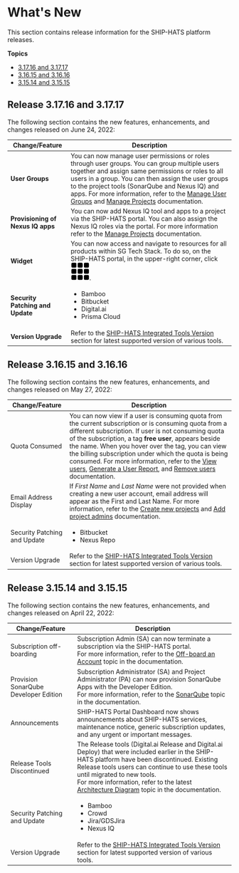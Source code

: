 # What's New

This section contains release information for the SHIP-HATS platform releases.  

**Topics**
<!--- [3.18.17 and 3.18.18](#release-31817-and-31818)-->
- [3.17.16 and 3.17.17](#release-31716-and-31717)
- [3.16.15 and 3.16.16](#release-31615-and-31616)
- [3.15.14 and 3.15.15](#release-31514-and-31515)

<!--## Release 3.18.17 and 3.18.18

The following section contains the new features, enhancements, and changes released on August 26, 2022:

| Change/Feature |Description|
|---|---|
|**User Groups**|You can now manage user permissions or roles through user groups for Jira and Confluence. For more information, refer to the [Manage Projects](manage-projects) documentation.|
|**Help**|You can now access and navigate to the SHIP-HATS Documentation via the SHIP-HATS portal. To do so, on the SHIP-HATS portal, in the upper-right corner, click ?, and then click **Help**.|
|**Security Patching and Update**|To be updated <ul><li>Bamboo</li><li>Bitbucket</li><li>Digital.ai</li><li>Prisma Cloud</li></ul>|  
|**Version Upgrade**|Refer to the [SHIP-HATS Integrated Tools Version](ship-hats-integrated-tools-version) section for latest supported version of various tools.|
-->
## Release 3.17.16 and 3.17.17

The following section contains the new features, enhancements, and changes released on June 24, 2022:

| Change/Feature |Description|
|---|---|
|**User Groups**|You can now manage user permissions or roles through user groups. You can group multiple users together and assign same permissions or roles to all users in a group. You can then assign the user groups to the project tools (SonarQube and Nexus IQ) and apps. For more information, refer to the [Manage User Groups](manage-user-groups) and [Manage Projects](manage-projects) documentation.|
|**Provisioning of Nexus IQ apps**|You can now add Nexus IQ tool and apps to a project via the SHIP-HATS portal. You can also assign the Nexus IQ roles via the portal. For more information refer to the [Manage Projects](manage-projects) documentation. |  
|**Widget**|You can now access and navigate to resources for all products within SG Tech Stack. To do so, on the SHIP-HATS portal, in the upper-right corner, click ![Widget](widget-icon.png).|
|**Security Patching and Update**|<ul><li>Bamboo</li><li>Bitbucket</li><li>Digital.ai</li><li>Prisma Cloud</li></ul>|  
|**Version Upgrade**|Refer to the [SHIP-HATS Integrated Tools Version](https://docs.developer.tech.gov.sg/docs/ship-hats-documentation/#/ship-hats-integrated-tools-version) section for latest supported version of various tools.|

## Release 3.16.15 and 3.16.16

The following section contains the new features, enhancements, and changes released on May 27, 2022:

| Change/Feature |Description|
|---|---|
|Quota Consumed|You can now view if a user is consuming quota from the current subscription or is consuming quota from a different subscription. If user is not consuming quota of the subscription, a tag **free user**, appears beside the name. When you hover over the tag, you can view the billing subscription under which the quota is being consumed. For more information, refer to the [View users](https://docs.developer.tech.gov.sg/docs/ship-hats-documentation/#/manage-users?id=view-users), [Generate a User Report](https://docs.developer.tech.gov.sg/docs/ship-hats-documentation/#/manage-users?id=generate-a-user-report), and [Remove users](https://docs.developer.tech.gov.sg/docs/ship-hats-documentation/#/manage-users?id=remove-users) documentation. 
|Email Address Display|If *First Name* and *Last Name* were not provided when creating a new user account, email address will appear as the First and Last Name. For more information, refer to the [Create new projects](https://docs.developer.tech.gov.sg/docs/ship-hats-documentation/#/manage-projects?id=create-new-projects) and [Add project admins](https://docs.developer.tech.gov.sg/docs/ship-hats-documentation/#/manage-projects?id=add-project-admins) documentation.|  
|Security Patching and Update|<ul><li>Bitbucket</li><li>Nexus Repo</li></ul>|  
|Version Upgrade|Refer to the [SHIP-HATS Integrated Tools Version](https://docs.developer.tech.gov.sg/docs/ship-hats-documentation/#/ship-hats-integrated-tools-version) section for latest supported version of various tools.

<!--<b>Release 3.16.16</b><ul><li>Bamboo - 8.2.3</li><li>Confluence - 7.17.2 (incl security patch)</li><li>Crowd - 4.4.1 (incl security patch)</li><li>Jira/GDSJira ver 8.21.1 (incl security patch)</li><li>Nexus IQ ver 137 (incl security patch)</li><li>OpenVPN ver 2.10.2</li><li>Synchrony ver 7.17.2</li></ul><b>Release 3.16.15</b><ul><li>Thinking HATS version 2.14.0</li><li>HATS Onboarding Version 1.16.0</li><li>SCC Roles version 1.15.0</li></ul>|-->

## Release 3.15.14 and 3.15.15

The following section contains the new features, enhancements, and changes released on April 22, 2022:

| Change/Feature |Description|
|---|---|
|Subscription off-boarding | Subscription Admin (SA) can now terminate a subscription via the SHIP-HATS portal. <br>For more information, refer to the [Off-board an Account](https://docs.developer.tech.gov.sg/docs/ship-hats-documentation/#/manage-account?id=off-board-an-account) topic in the documentation.|
|Provision SonarQube Developer Edition|Subscription Administrator (SA) and Project Administrator (PA) can now provision SonarQube Apps with the Developer Edition. <br>For more information, refer to the [SonarQube](https://docs.developer.tech.gov.sg/docs/ship-hats-documentation/#/hats-sonarqube-overview) topic in the documentation.|
| Announcements | SHIP-HATS Portal Dashboard now shows announcements about SHIP-HATS services, maintenance notice, generic subscription updates, and any urgent or important messages. |
|Release Tools Discontinued | The Release tools (Digital.ai Release and Digital.ai Deploy) that were included earlier in the SHIP-HATS platform have been discontinued. Existing Release tools users can continue to use these tools until migrated to new tools.<br> For more information, refer to the latest [Architecture Diagram](https://docs.developer.tech.gov.sg/docs/ship-hats-documentation/#/architecture-diagram) topic in the documentation.
|Security Patching and Update|<ul><li>Bamboo</li><li>Crowd</li><li>Jira/GDSJira</li><li>Nexus IQ</li></ul>|  
|Version Upgrade|Refer to the [SHIP-HATS Integrated Tools Version](https://docs.developer.tech.gov.sg/docs/ship-hats-documentation/#/ship-hats-integrated-tools-version) section for latest supported version of various tools.